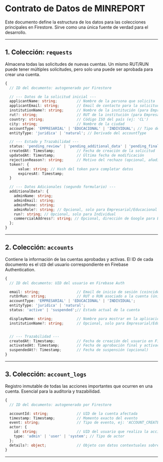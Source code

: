 # Contrato de Datos de MINREPORT

Este documento define la estructura de los datos para las colecciones principales en Firestore. Sirve como una única fuente de verdad para el desarrollo.

---

## 1. Colección: `requests`

Almacena todas las solicitudes de nuevas cuentas. Un mismo RUT/RUN puede tener múltiples solicitudes, pero solo una puede ser aprobada para crear una cuenta.

```typescript
{
  // ID del documento: autogenerado por Firestore

  // --- Datos de la solicitud inicial ---
  applicantName: string;         // Nombre de la persona que solicita
  applicantEmail: string;        // Email de contacto para la solicitud
  institutionName?: string;      // Nombre de la institución (para Empresarial/Educacional)
  rut?: string;                  // RUT de la institución (para Empresarial/Educacional)
  country: string;               // Código ISO del país (ej: 'CL')
  city: string;                  // Nombre de la ciudad
  accountType: 'EMPRESARIAL' | 'EDUCACIONAL' | 'INDIVIDUAL'; // Tipo de cuenta solicitada
  entityType: 'juridica' | 'natural'; // Derivado del accountType

  // --- Estado y Trazabilidad ---
  status: 'pending_review' | 'pending_additional_data' | 'pending_final_review' | 'rejected' | 'activated';
  createdAt: Timestamp;          // Fecha de creación de la solicitud
  updatedAt: Timestamp;          // Última fecha de modificación
  rejectionReason?: string;      // Motivo del rechazo (opcional, añadido por un admin)
  token?: {
      value: string; // Hash del token para completar datos
      expiresAt: Timestamp;
  }

  // --- Datos Adicionales (segundo formulario) ---
  additionalData?: {
    adminName: string;
    adminEmail: string;
    adminPhone: string;
    adminRole?: string; // Opcional, solo para Empresarial/Educacional
    run?: string; // Opcional, solo para Individual
    commercialAddress?: string; // Opcional, dirección de Google para Empresarial/Educacional
  };
}
```

---

## 2. Colección: `accounts`

Contiene la información de las cuentas aprobadas y activas. El ID de cada documento es el `UID` del usuario correspondiente en Firebase Authentication.

```typescript
{
  // ID del documento: UID del usuario en Firebase Auth

  email: string;                 // Email de inicio de sesión (coincide con Firebase Auth)
  rutOrRun: string;              // RUT o RUN asociado a la cuenta (único para cuentas activas)
  accountType: 'EMPRESARIAL' | 'EDUCACIONAL' | 'INDIVIDUAL';
  entityType: 'juridica' | 'natural';
  status: 'active' | 'suspended';// Estado actual de la cuenta

  displayName: string;           // Nombre para mostrar en la aplicación
  institutionName?: string;      // Opcional, solo para Empresarial/Educacional


  // --- Trazabilidad ---
  createdAt: Timestamp;          // Fecha de creación del usuario en Firebase Auth
  activatedAt: Timestamp;        // Fecha de aprobación final y activación de la cuenta
  suspendedAt?: Timestamp;       // Fecha de suspensión (opcional)
}
```

---

## 3. Colección: `account_logs`

Registro inmutable de todas las acciones importantes que ocurren en una cuenta. Esencial para la auditoría y trazabilidad.

```typescript
{
  // ID del documento: autogenerado por Firestore

  accountId: string;             // UID de la cuenta afectada
  timestamp: Timestamp;          // Momento exacto del evento
  event: string;                 // Tipo de evento, ej: 'ACCOUNT_CREATED', 'ACCOUNT_SUSPENDED'
  actor: {
    id: string;                  // UID del usuario que realiza la acción (puede ser un admin o el propio usuario)
    type: 'admin' | 'user' | 'system'; // Tipo de actor
  };
  details?: object;              // Objeto con datos contextuales sobre el evento
}
```

---



```